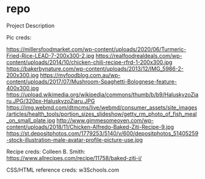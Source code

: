 repo
====

Project Description

Pic creds:

https://millersfoodmarket.com/wp-content/uploads/2020/06/Turmeric-Fried-Rice-LEAD-7-200x300-2.jpg
https://realfoodrealdeals.com/wp-content/uploads/2014/10/chicken-chili-recipe-rfrd-1-200x300.jpg
https://bakerbynature.com/wp-content/uploads/2013/12/IMG_5986-2-200x300.jpg
https://myfoodblog.com.au/wp-content/uploads/2017/07/Mushroom-Spaghetti-Bolognese-feature-400x300.jpg
https://upload.wikimedia.org/wikipedia/commons/thumb/b/b9/HaluskyzoZiaru.JPG/320px-HaluskyzoZiaru.JPG
https://img.webmd.com/dtmcms/live/webmd/consumer_assets/site_images/articles/health_tools/portion_sizes_slideshow/getty_rm_photo_of_fish_meal_on_small_plate.jpg
http://www.gimmesomeoven.com/wp-content/uploads/2018/11/Chicken-Alfredo-Baked-Ziti-Recipe-9.jpg
https://st.depositphotos.com/1779253/5140/v/600/depositphotos_51405259-stock-illustration-male-avatar-profile-picture-use.jpg

Recipe creds:
Colleen B. Smith: https://www.allrecipes.com/recipe/11758/baked-ziti-i/

CSS/HTML reference creds:
w3Schools.com